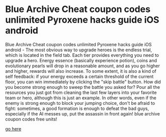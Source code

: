 # Blue Archive Cheat coupon codes unlimited Pyroxene hacks guide iOS android

Blue Archive Cheat coupon codes unlimited Pyroxene hacks guide iOS android - The most obvious way to upgrade heroes is the endless trial, which is located in the field tab. Each tier provides everything you need to upgrade a hero. Energy essence (basically experience potion), coins and evolutionary pearls will drop in a reasonable amount, and as you go higher and higher, rewards will also increase. To some extent, it is also a kind of self feedback: if your energy exceeds a certain threshold of the current floor, you can win immediately by clicking the "skip battle" button. How did you become strong enough to sweep the battle you asked for? Pour all the resources you just got from cleaning the last few layers into your favorite team or hero, although this is just an example. In other words, even if the enemy is strong enough to block your jumping choice, don't be afraid to fight: sometimes, a good formation is enough to defeat the bad guys, especially if the AI messes up, put the assassin in front again! blue archive coupon codes free units!

<a href="https://watermod.icu/blue-archive/">go here</a>
